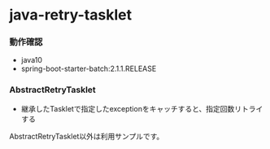 # java-retry-tasklet

### 動作確認
- java10
- spring-boot-starter-batch:2.1.1.RELEASE

### AbstractRetryTasklet
- 継承したTaskletで指定したexceptionをキャッチすると、指定回数リトライする

AbstractRetryTasklet以外は利用サンプルです。
